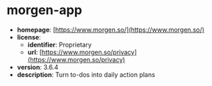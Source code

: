 # morgen-app

- **homepage**: [https://www.morgen.so/](https://www.morgen.so/)
- **license**:
  - **identifier**: Proprietary
  - **url**: [https://www.morgen.so/privacy](https://www.morgen.so/privacy)
- **version**: 3.6.4
- **description**: Turn to-dos into daily action plans

